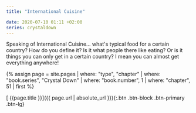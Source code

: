 ```yaml
---
title: "International Cuisine"

date: 2020-07-10 01:11 +02:00
series: crystaldown
---
```

Speaking of International Cuisine… what's typical food for a certain country?
How do you define it?
Is it what people there like eating?
Or is it things you can only get in a certain country?
I mean you can almost get everything anywhere!

{% assign page = site.pages
  | where: "type", "chapter"
  | where: "book.series", "Crystal Down"
  | where: "book.number", 1
  | where: "chapter", 51
  | first %}

[ {{page.title }}]({{ page.url | absolute_url }}){:.btn .btn-block .btn-primary .btn-lg}
<!--more-->
